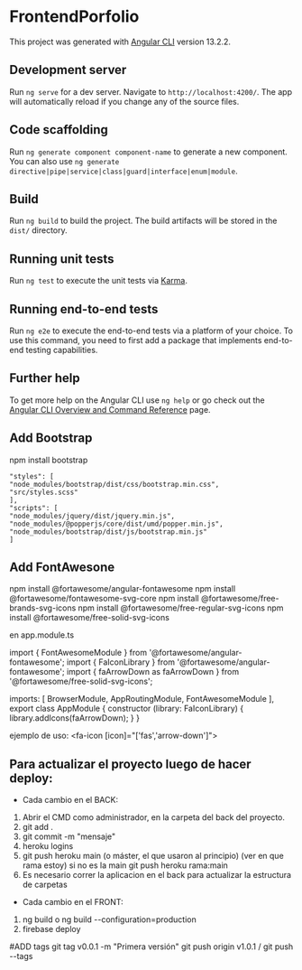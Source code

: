 # FrontendPorfolio

This project was generated with [Angular CLI](https://github.com/angular/angular-cli) version 13.2.2.

## Development server

Run `ng serve` for a dev server. Navigate to `http://localhost:4200/`. The app will automatically reload if you change any of the source files.

## Code scaffolding

Run `ng generate component component-name` to generate a new component. You can also use `ng generate directive|pipe|service|class|guard|interface|enum|module`.

## Build

Run `ng build` to build the project. The build artifacts will be stored in the `dist/` directory.

## Running unit tests

Run `ng test` to execute the unit tests via [Karma](https://karma-runner.github.io).

## Running end-to-end tests

Run `ng e2e` to execute the end-to-end tests via a platform of your choice. To use this command, you need to first add a package that implements end-to-end testing capabilities.

## Further help

To get more help on the Angular CLI use `ng help` or go check out the [Angular CLI Overview and Command Reference](https://angular.io/cli) page.

## Add Bootstrap

npm install bootstrap

    "styles": [
    "node_modules/bootstrap/dist/css/bootstrap.min.css",
    "src/styles.scss"
    ],
    "scripts": [
    "node_modules/jquery/dist/jquery.min.js",
    "node_modules/@popperjs/core/dist/umd/popper.min.js",
    "node_modules/bootstrap/dist/js/bootstrap.min.js"
    ]

## Add FontAwesone

npm install @fortawesome/angular-fontawesome
npm install @fortawesome/fontawesome-svg-core
npm install @fortawesome/free-brands-svg-icons
npm install @fortawesome/free-regular-svg-icons
npm install @fortawesome/free-solid-svg-icons

en app.module.ts 

import { FontAwesomeModule } from '@fortawesome/angular-fontawesome';
import { FaIconLibrary } from '@fortawesome/angular-fontawesome';
import { faArrowDown as faArrowDown } from '@fortawesome/free-solid-svg-icons';

  imports: [
    BrowserModule,
    AppRoutingModule,
    FontAwesomeModule
  ],
  export class AppModule {
  constructor (library: FaIconLibrary) {
    library.addIcons(faArrowDown);
  }
}

ejemplo de uso:
<fa-icon [icon]="['fas','arrow-down']"></fa-icon>


## Para actualizar el proyecto luego de hacer deploy:
- Cada cambio en el BACK:
1) Abrir el CMD como administrador, en la carpeta del back del proyecto.
2) git add .
3) git commit -m "mensaje"
4) heroku logins
5) git push heroku main (o máster, el que usaron al principio)
  (ver en que rama estoy)
  si no es la main git push heroku rama:main
6) Es necesario correr la aplicacion en el back para actualizar la estructura de carpetas

- Cada cambio en el FRONT:
1) ng build o ng build --configuration=production
2) firebase deploy 


#ADD tags
git tag v0.0.1 -m "Primera versión"
git push origin v1.0.1 / git push --tags
